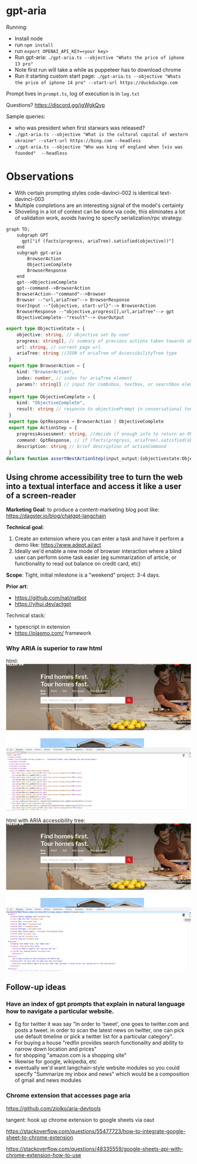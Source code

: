 # gpt-aria


Running:

* Install node
* run `npm install`
* run `export OPENAI_API_KEY=<your key>`
* Run gpt-aria: `./gpt-aria.ts --objective "Whats the price of iphone 13 pro"`
* Note first run will take a while as puppeteer has to download chrome
* Run it starting custom start page: `./gpt-aria.ts --objective "Whats the price of iphone 14 pro" --start-url https://duckduckgo.com`

Prompt lives in `prompt.ts`, log of execution is in `log.txt`


Questions? https://discord.gg/jgWgkQvp

Sample queries:
* who was president when first starwars was released?
* `./gpt-aria.ts --objective "What is the cultural capital of western ukraine" --start-url https://bing.com --headless`
* `./gpt-aria.ts --objective "Who was king of england when lviv was founded"  --headless`

# Observations
* With certain prompting styles code-davinci-002 is identical text-davinci-003
* Multiple completions are an interesting signal of the model's certainty
* Shoveling in a lot of context can be done via code, this eliminates a lot of validation work, avoids having to specify serialization/rpc strategy.


```mermaid
graph TD;
    subgraph GPT
      gpt["if (facts(progress, ariaTree).satisfied(objective))"]
    end
    subgraph gpt-aria
        BrowserAction
        ObjectiveComplete
        BrowserResponse
    end
    gpt-->ObjectiveComplete
    gpt--command-->BrowserAction
    BrowserAction--"command"-->Browser
    Browser --"url,ariaTree"--> BrowserResponse
    UserInput --"{objective, start-url}"--> BrowserAction
    BrowserResponse --"objective,progress[],url,ariaTree"--> gpt
    ObjectiveComplete--"result"--> UserOutput
```

```typescript
export type ObjectiveState = {
    objective: string, // objective set by user
    progress: string[], // summary of previous actions taken towards objective
    url: string, // current page url
    ariaTree: string //JSON of ariaTree of AccessibilityTree type
 }
 export type BrowserAction = {
    kind: "BrowserAction",
    index: number, // index for ariaTree element
    params?: string[] // input for combobox, textbox, or searchbox elements
 }
 export type ObjectiveComplete = {
    kind: "ObjectiveComplete",
    result: string // response to objectivePrompt in conversational tone
 }
 export type GptResponse = BrowserAction | ObjectiveComplete
 export type ActionStep = {
    progressAssessment: string, //decide if enough info to return an ObjectiveComplete or if a next BrowserAction is needed
    command: GptResponse, // if (facts(progress, ariaTree).satisfied(objective))
    description: string // brief description of actionCommand
 }
declare function assertNextActionStep(input_output:{objectivestate:ObjectiveState, actionstep:ActionStep})
```

## Using chrome accessibility tree to turn the web into a textual interface and access it like a user of a screen-reader

**Marketing Goal**: to produce a content-marketing blog post like: https://dagster.io/blog/chatgpt-langchain

**Technical goal**: 
1. Create an extension where you can enter a task and have it perform a demo like: https://www.adept.ai/act
2. Ideally we'd enable a new mode of browser interaction where a blind user can perform some task easier (eg summarization of article, or functionality to read out balance on credit card, etc)

**Scope**: Tight, initial milestone is a "weekend" project: 3-4 days.

**Prior art**:
* https://github.com/nat/natbot
* https://yihui.dev/actgpt

Technical stack:
* typescript in extension
* https://plasmo.com/ framework

### Why ARIA is superior to raw html

html:
![html](doc/html.png?raw=true "HTML is only good for renders")

html with ARIA accessibility tree:
![accessibility_tree](doc/accessibility_tree.png?raw=true "HTML is only good for renders")

## Follow-up ideas

### Have an index of gpt prompts that explain in natural language how to navigate a particular website.
* Eg for twitter it was say "In order to 'tweet', one goes to twitter.com and posts a tweet. in order to scan the latest news on twitter, one can pick use default timeline or pick a twitter list for a particular category".
* For buying a house "redfin provides search functionality and ability to narrow down location and prices"
* for shopping "amazon.com is a shopping site"
* likewise for google, wikipedia, etc
* eventually we'd want langchain-style website modules so you could specify "Summarize my inbox and news" which would be a composition of gmail and news modules

### Chrome extension that accesses page aria

https://github.com/ziolko/aria-devtools

tangent: hook up chrome extension to google sheets via oaut

https://stackoverflow.com/questions/55477723/how-to-integrate-google-sheet-to-chrome-extension

https://stackoverflow.com/questions/48335559/google-sheets-api-with-chrome-extension-how-to-use
